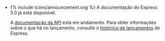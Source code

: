 <ul>
  <li>
    <p class="announcement-title">{% include icons/announcement.svg %} A documentação do Express 5.0 já está disponível.</p>
    <p markdown="1">
      <!-- we still haven't a 5x doc for pt-br -->
      A <a href="/5x/api.html">documentação da API</a> está em andamento. Para obter informações sobre o que há no lançamento, consulte o <a href="https://github.com/expressjs/express/blob/5.0/History.md">histórico de lançamentos</a> do Express.
    </p>
  </li>
</ul>